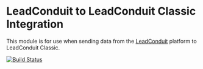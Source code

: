 # LeadConduit to LeadConduit Classic Integration

This module is for use when sending data from the [LeadConduit](http://activeprospect.com/products/leadconduit/) platform to LeadConduit Classic.

[![Build Status](https://travis-ci.org/activeprospect/leadconduit-integration-classic.svg?branch=master)](https://travis-ci.org/activeprospect/leadconduit-integration-classic)

